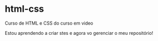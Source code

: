 # html-css
 Curso de HTML e CSS do curso em video

 Estou aprendendo a criar stes e agora vo gerenciar o meu repositório!
